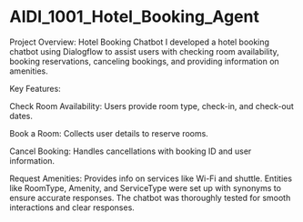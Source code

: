 # AIDI_1001_Hotel_Booking_Agent


Project Overview: Hotel Booking Chatbot
I developed a hotel booking chatbot using Dialogflow to assist users with checking room availability, booking reservations, canceling bookings, and providing information on amenities.

Key Features:

Check Room Availability: Users provide room type, check-in, and check-out dates.

Book a Room: Collects user details to reserve rooms.

Cancel Booking: Handles cancellations with booking ID and user information.

Request Amenities: Provides info on services like Wi-Fi and shuttle.
Entities like RoomType, Amenity, and ServiceType were set up with synonyms to ensure accurate responses. The chatbot was thoroughly tested for smooth interactions and clear responses.
